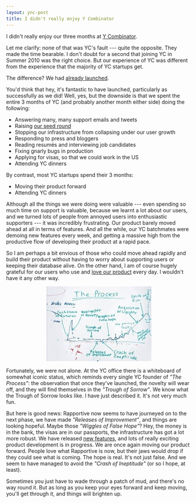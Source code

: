 ```yaml
---
layout: ync-post
title: I didn't really enjoy Y Combinator
---
```


I didn't really enjoy our three months at [Y Combinator](http://ycombinator.com/).

Let me clarify: none of that was YC's fault --- quite the opposite. They made the time bearable.
I don't doubt for a second that joining YC in Summer 2010 was the right choice. But our
experience of YC was different from the experience that the majority of YC startups get.

The difference? We had [already launched](http://blog.rapportive.com/the-accidental-launch).

You'd think that hey, it's fantastic to have launched, particularly as successfully as we did!
Well, yes, but the downside is that we spent the entire 3 months of YC (and probably another
month either side) doing the following:

* Answering many, many support emails and tweets
* Raising [our seed round](http://techcrunch.com/2010/08/02/rapportive-funding/)
* Stopping our infrastructure from collapsing under our user growth
* Responding to press and bloggers
* Reading resumés and interviewing job candidates
* Fixing gnarly bugs in production
* Applying for visas, so that we could work in the US
* Attending YC dinners

By contrast, most YC startups spend their 3 months:

* Moving their product forward
* Attending YC dinners

Although all the things we were doing were valuable --- even spending so much time on support
is valuable, because we learnt a lot about our users, and we turned lots of people from annoyed
users into enthusiastic supporters --- it was incredibly frustrating. Our product barely moved
ahead at all in terms of features. And all the while, our YC batchmates were demoing new features
every week, and getting a massive high from the productive flow of developing their product at a
rapid pace.

So I am perhaps a bit envious of those who could move ahead rapidly and build their product
without having to worry about supporting users or keeping their database alive. On the other
hand, I am of course hugely grateful for our users who use and
[love our product](http://rapportive.com/buzz) every day. I wouldn't have it any other way.

<p style="text-align: center">
  <a href="http://www.inc.com/ss/can-paul-graham-mass-produce-start">
    <img src="yc_whiteboard.jpg" width="285" height="203" alt="Photo of whiteboard at YC, showing 'The Process'" />
  </a>
</p>

Fortunately, we were not alone. At the YC office there is a whiteboard of somewhat iconic
status, which reminds every single YC founder of *"The Process"*: the observation that once
they've launched, the novelty will wear off, and they will find themselves in the
*"Trough of Sorrow"*. We know what the Trough of Sorrow looks like. I have just described it.
It's not very much fun.

But here is good news: Rapportive now seems to have journeyed on to the next phase,
we have made *"Releases of Improvement"*, and things are looking hopeful. Maybe those
*"Wiggles of False Hope"*? Hey, the money is in the bank, the visas are in our passports, the
infrastructure has got a lot more robust. We have released
[new features](http://blog.rapportive.com/grow-your-network-with-rapportive),
and lots of really exciting product development is in progress. We are once again moving our
product forward. People love what Rapportive is now, but their jaws would drop if they could
see what is coming. The hope is real. It's not just false. And we seem to have managed to avoid
the *"Crash of Ineptitude"* (or so I hope, at least).

Sometimes you just have to wade through a patch of mud, and there's no way round it. But as
long as you keep your eyes forward and keep moving, you'll get through it, and things will
brighten up.
